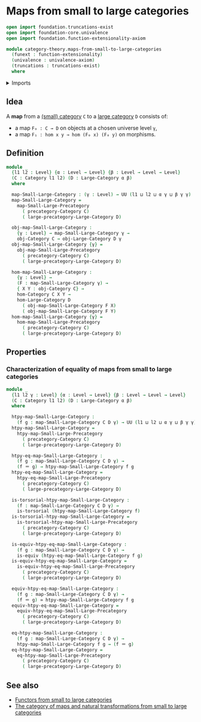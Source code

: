 # Maps from small to large categories

```agda
open import foundation.truncations-exist
open import foundation-core.univalence
open import foundation.function-extensionality-axiom

module category-theory.maps-from-small-to-large-categories
  (funext : function-extensionality)
  (univalence : univalence-axiom)
  (truncations : truncations-exist)
  where
```

<details><summary>Imports</summary>

```agda
open import category-theory.categories funext univalence truncations
open import category-theory.large-categories funext univalence truncations
open import category-theory.maps-from-small-to-large-precategories funext univalence truncations

open import foundation.equivalences funext
open import foundation.identity-types funext
open import foundation.torsorial-type-families funext univalence truncations
open import foundation.universe-levels
```

</details>

## Idea

A **map** from a [(small) category](category-theory.categories.md) `C` to a
[large category](category-theory.large-categories.md) `D` consists of:

- a map `F₀ : C → D` on objects at a chosen universe level `γ`,
- a map `F₁ : hom x y → hom (F₀ x) (F₀ y)` on morphisms.

## Definition

```agda
module _
  {l1 l2 : Level} {α : Level → Level} {β : Level → Level → Level}
  (C : Category l1 l2) (D : Large-Category α β)
  where

  map-Small-Large-Category : (γ : Level) → UU (l1 ⊔ l2 ⊔ α γ ⊔ β γ γ)
  map-Small-Large-Category =
    map-Small-Large-Precategory
      ( precategory-Category C)
      ( large-precategory-Large-Category D)

  obj-map-Small-Large-Category :
    {γ : Level} → map-Small-Large-Category γ →
    obj-Category C → obj-Large-Category D γ
  obj-map-Small-Large-Category {γ} =
    obj-map-Small-Large-Precategory
      ( precategory-Category C)
      ( large-precategory-Large-Category D)

  hom-map-Small-Large-Category :
    {γ : Level} →
    (F : map-Small-Large-Category γ) →
    { X Y : obj-Category C} →
    hom-Category C X Y →
    hom-Large-Category D
      ( obj-map-Small-Large-Category F X)
      ( obj-map-Small-Large-Category F Y)
  hom-map-Small-Large-Category {γ} =
    hom-map-Small-Large-Precategory
      ( precategory-Category C)
      ( large-precategory-Large-Category D)
```

## Properties

### Characterization of equality of maps from small to large categories

```agda
module _
  {l1 l2 γ : Level} {α : Level → Level} {β : Level → Level → Level}
  (C : Category l1 l2) (D : Large-Category α β)
  where

  htpy-map-Small-Large-Category :
    (f g : map-Small-Large-Category C D γ) → UU (l1 ⊔ l2 ⊔ α γ ⊔ β γ γ)
  htpy-map-Small-Large-Category =
    htpy-map-Small-Large-Precategory
      ( precategory-Category C)
      ( large-precategory-Large-Category D)

  htpy-eq-map-Small-Large-Category :
    (f g : map-Small-Large-Category C D γ) →
    (f ＝ g) → htpy-map-Small-Large-Category f g
  htpy-eq-map-Small-Large-Category =
    htpy-eq-map-Small-Large-Precategory
      ( precategory-Category C)
      ( large-precategory-Large-Category D)

  is-torsorial-htpy-map-Small-Large-Category :
    (f : map-Small-Large-Category C D γ) →
    is-torsorial (htpy-map-Small-Large-Category f)
  is-torsorial-htpy-map-Small-Large-Category =
    is-torsorial-htpy-map-Small-Large-Precategory
      ( precategory-Category C)
      ( large-precategory-Large-Category D)

  is-equiv-htpy-eq-map-Small-Large-Category :
    (f g : map-Small-Large-Category C D γ) →
    is-equiv (htpy-eq-map-Small-Large-Category f g)
  is-equiv-htpy-eq-map-Small-Large-Category =
    is-equiv-htpy-eq-map-Small-Large-Precategory
      ( precategory-Category C)
      ( large-precategory-Large-Category D)

  equiv-htpy-eq-map-Small-Large-Category :
    (f g : map-Small-Large-Category C D γ) →
    (f ＝ g) ≃ htpy-map-Small-Large-Category f g
  equiv-htpy-eq-map-Small-Large-Category =
    equiv-htpy-eq-map-Small-Large-Precategory
      ( precategory-Category C)
      ( large-precategory-Large-Category D)

  eq-htpy-map-Small-Large-Category :
    (f g : map-Small-Large-Category C D γ) →
    htpy-map-Small-Large-Category f g → (f ＝ g)
  eq-htpy-map-Small-Large-Category =
    eq-htpy-map-Small-Large-Precategory
      ( precategory-Category C)
      ( large-precategory-Large-Category D)
```

## See also

- [Functors from small to large categories](category-theory.functors-from-small-to-large-categories.md)
- [The category of maps and natural transformations from small to large categories](category-theory.category-of-maps-from-small-to-large-categories.md)
